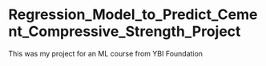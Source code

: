 # Regression_Model_to_Predict_Cement_Compressive_Strength_Project
This was my project for an ML course from YBI Foundation
